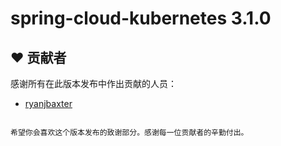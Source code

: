 # spring-cloud-kubernetes 3.1.0

## ❤️ 贡献者

感谢所有在此版本发布中作出贡献的人员：

- [ryanjbaxter](https://github.com/ryanjbaxter)
```

希望你会喜欢这个版本发布的致谢部分。感谢每一位贡献者的辛勤付出。